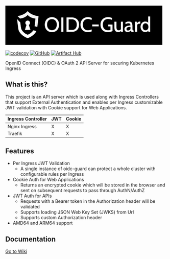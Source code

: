![Logo](/docs/icon.png)

[![codecov](https://codecov.io/gh/IvanJosipovic/OIDC-Guard/branch/main/graph/badge.svg?token=M16OFqam3T)](https://codecov.io/gh/IvanJosipovic/OIDC-Guard)
[![GitHub](https://img.shields.io/github/stars/ivanjosipovic/oidc-guard?style=social)](https://github.com/IvanJosipovic/oidc-guard)
[![Artifact Hub](https://img.shields.io/endpoint?url=https://artifacthub.io/badge/repository/oidc-guard)](https://artifacthub.io/packages/helm/oidc-guard/oidc-guard)

OpenID Connect (OIDC) & OAuth 2 API Server for securing Kubernetes Ingress

## What is this?

This project is an API server which is used along with Ingress Controllers that support External Authentication and enables per Ingress customizable JWT validation with Cookie support for Web Applications.

| Ingress Controller | JWT | Cookie|
|---|---|---|
| Nginx Ingress | X | X |
| Traefik | X | X |

## Features

- Per Ingress JWT Validation
  - A single instance of oidc-guard can protect a whole cluster with configurable rules per Ingress
- Cookie Auth for Web Applications
  - Returns an encrypted cookie which will be stored in the browser and sent on subsequent requests to pass through AuthN/AuthZ
- JWT Auth for APIs
  - Requests with a Bearer token in the Authorization header will be validated
  - Supports loading JSON Web Key Set (JWKS) from Url
  - Supports custom Authorization header
- AMD64 and ARM64 support

## Documentation

[Go to Wiki](https://github.com/IvanJosipovic/OIDC-Guard/wiki)